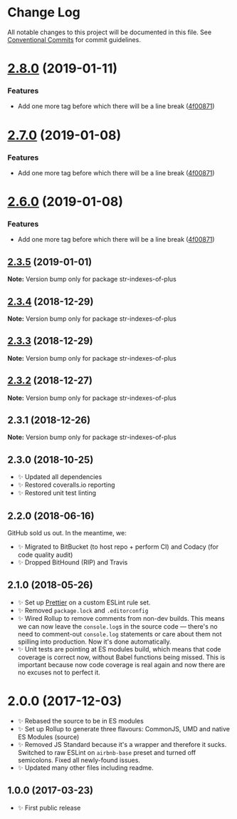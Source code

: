 # Change Log

All notable changes to this project will be documented in this file.
See [Conventional Commits](https://conventionalcommits.org) for commit guidelines.

# [2.8.0](https://bitbucket.org/codsen/codsen/src/master/packages/str-indexes-of-plus/compare/str-indexes-of-plus@2.3.5...str-indexes-of-plus@2.8.0) (2019-01-11)

### Features

- Add one more tag before which there will be a line break ([4f00871](https://bitbucket.org/codsen/codsen/src/master/packages/str-indexes-of-plus/commits/4f00871))

# [2.7.0](https://bitbucket.org/codsen/codsen/src/master/packages/str-indexes-of-plus/compare/str-indexes-of-plus@2.3.5...str-indexes-of-plus@2.7.0) (2019-01-08)

### Features

- Add one more tag before which there will be a line break ([4f00871](https://bitbucket.org/codsen/codsen/src/master/packages/str-indexes-of-plus/commits/4f00871))

# [2.6.0](https://bitbucket.org/codsen/codsen/src/master/packages/str-indexes-of-plus/compare/str-indexes-of-plus@2.3.5...str-indexes-of-plus@2.6.0) (2019-01-08)

### Features

- Add one more tag before which there will be a line break ([4f00871](https://bitbucket.org/codsen/codsen/src/master/packages/str-indexes-of-plus/commits/4f00871))

## [2.3.5](https://bitbucket.org/codsen/codsen/src/master/packages/str-indexes-of-plus/compare/str-indexes-of-plus@2.3.4...str-indexes-of-plus@2.3.5) (2019-01-01)

**Note:** Version bump only for package str-indexes-of-plus

## [2.3.4](https://bitbucket.org/codsen/codsen/src/master/packages/str-indexes-of-plus/compare/str-indexes-of-plus@2.3.3...str-indexes-of-plus@2.3.4) (2018-12-29)

**Note:** Version bump only for package str-indexes-of-plus

## [2.3.3](https://bitbucket.org/codsen/codsen/src/master/packages/str-indexes-of-plus/compare/str-indexes-of-plus@2.3.2...str-indexes-of-plus@2.3.3) (2018-12-29)

**Note:** Version bump only for package str-indexes-of-plus

## [2.3.2](https://bitbucket.org/codsen/codsen/src/master/packages/str-indexes-of-plus/compare/str-indexes-of-plus@2.3.1...str-indexes-of-plus@2.3.2) (2018-12-27)

**Note:** Version bump only for package str-indexes-of-plus

## 2.3.1 (2018-12-26)

**Note:** Version bump only for package str-indexes-of-plus

## 2.3.0 (2018-10-25)

- ✨ Updated all dependencies
- ✨ Restored coveralls.io reporting
- ✨ Restored unit test linting

## 2.2.0 (2018-06-16)

GitHub sold us out. In the meantime, we:

- ✨ Migrated to BitBucket (to host repo + perform CI) and Codacy (for code quality audit)
- ✨ Dropped BitHound (RIP) and Travis

## 2.1.0 (2018-05-26)

- ✨ Set up [Prettier](https://prettier.io) on a custom ESLint rule set.
- ✨ Removed `package.lock` and `.editorconfig`
- ✨ Wired Rollup to remove comments from non-dev builds. This means we can now leave the `console.log`s in the source code — there's no need to comment-out `console.log` statements or care about them not spilling into production. Now it's done automatically.
- ✨ Unit tests are pointing at ES modules build, which means that code coverage is correct now, without Babel functions being missed. This is important because now code coverage is real again and now there are no excuses not to perfect it.

# 2.0.0 (2017-12-03)

- ✨ Rebased the source to be in ES modules
- ✨ Set up Rollup to generate three flavours: CommonJS, UMD and native ES Modules (source)
- ✨ Removed JS Standard because it's a wrapper and therefore it sucks. Switched to raw ESLint on `airbnb-base` preset and turned off semicolons. Fixed all newly-found issues.
- ✨ Updated many other files including readme.

## 1.0.0 (2017-03-23)

- ✨ First public release

